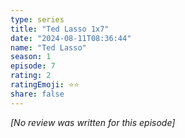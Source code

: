```yaml
---
type: series
title: "Ted Lasso 1x7"
date: "2024-08-11T08:36:44"
name: "Ted Lasso"
season: 1
episode: 7
rating: 2
ratingEmoji: ⭐️⭐️
share: false
---
```


*[No review was written for this episode]*
